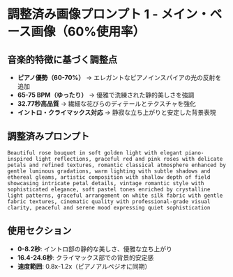 # 調整済み画像プロンプト 1 - メイン・ベース画像（60%使用率）

## 音楽的特徴に基づく調整点
- **ピアノ優勢（60-70%）** → エレガントなピアノインスパイアの光の反射を追加
- **65-75 BPM（ゆったり）** → 優雅で洗練された静的美しさを強調
- **32.77秒高品質** → 繊細な花びらのディテールとテクスチャを強化
- **イントロ・クライマックス対応** → 静寂な立ち上がりと安定した背景表現

## 調整済みプロンプト
```
Beautiful rose bouquet in soft golden light with elegant piano-inspired light reflections, graceful red and pink roses with delicate petals and refined textures, romantic classical atmosphere enhanced by gentle luminous gradations, warm lighting with subtle shadows and ethereal gleams, artistic composition with shallow depth of field showcasing intricate petal details, vintage romantic style with sophisticated elegance, soft pastel tones enriched by crystalline light patterns, graceful arrangement on white silk fabric with gentle fabric textures, cinematic quality with professional-grade visual clarity, peaceful and serene mood expressing quiet sophistication
```

## 使用セクション
- **0-8.2秒**: イントロ部の静的な美しさ、優雅な立ち上がり
- **16.4-24.6秒**: クライマックス部での背景的安定感
- **速度範囲**: 0.8x-1.2x（ピアノアルペジオに同期）